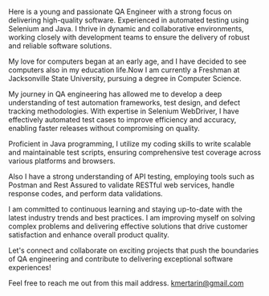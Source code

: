 Here is a young and passionate QA Engineer with a strong focus on delivering high-quality software. Experienced in automated testing using Selenium and Java. I thrive in dynamic and collaborative environments, working closely with development teams to ensure the delivery of robust and reliable software solutions.

My love for computers began at an early age, and I have decided to see computers also in my education life.Now I am currently a Freshman at Jacksonville State University, pursuing a degree in Computer Science.

My journey in QA engineering has allowed me to develop a deep understanding of test automation frameworks, test design, and defect tracking methodologies. With expertise in Selenium WebDriver, I have effectively automated test cases to improve efficiency and accuracy, enabling faster releases without compromising on quality.

Proficient in Java programming, I utilize my coding skills to write scalable and maintainable test scripts, ensuring comprehensive test coverage across various platforms and browsers. 

Also I have a strong understanding of API testing, employing tools such as Postman and Rest Assured to validate RESTful web services, handle response codes, and perform data validations.

I am committed to continuous learning and staying up-to-date with the latest industry trends and best practices. I am improving myself on solving complex problems and delivering effective solutions that drive customer satisfaction and enhance overall product quality.

Let's connect and collaborate on exciting projects that push the boundaries of QA engineering and contribute to delivering exceptional software experiences!

Feel free to reach me out from this mail address. 
kmertarin@gmail.com
